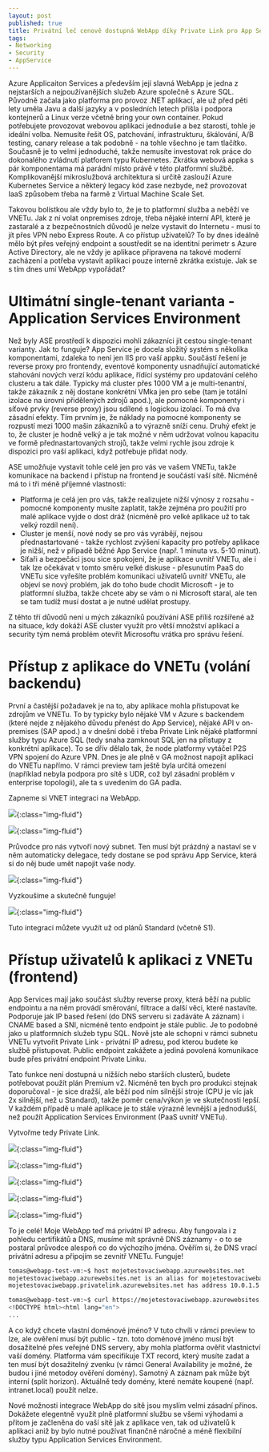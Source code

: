 ```yaml
---
layout: post
published: true
title: Privátní leč cenově dostupná WebApp díky Private Link pro App Service v Azure
tags:
- Networking
- Security
- AppService
---
```

Azure Applicaiton Services a především její slavná WebApp je jedna z nejstarších a nejpoužívanějších služeb Azure společně s Azure SQL. Původně začala jako platforma pro provoz .NET aplikací, ale už před pěti lety uměla Javu a další jazyky a v posledních letech přišla i podpora kontejnerů a Linux verze včetně bring your own container. Pokud potřebujete provozovat webovou aplikaci jednoduše a bez starostí, tohle je ideální volba. Nemusíte řešit OS, patchování, infrastrukturu, škálování, A/B testing, canary release a tak podobně - na tohle všechno je tam tlačítko. Současně je to velmi jednoduché, takže nemusíte investovat rok práce do dokonalého zvládnutí platforem typu Kubernetes. Zkrátka webová appka s pár komponentama má parádní místo právě v této platformní službě. Komplikovanější mikroslužbová architektura si určitě zaslouží Azure Kubernetes Service a některý legacy kód zase nezbyde, než provozovat IaaS způsobem třeba na farmě z Virtual Machine Scale Set.

Takovou bolístkou ale vždy bylo to, že je to platformní služba a neběží ve VNETu. Jak z ní volat onpremises zdroje, třeba nějaké interní API, které je zastaralé a z bezpečnostních důvodů je nelze vystavit do Internetu - musí to jít přes VPN nebo Express Route. A co přístup uživatelů? To by dnes ideálně mělo být přes veřejný endpoint a soustředit se na identitní perimetr s Azure Active Directory, ale ne vždy je aplikace připravena na takové moderní zacházení a potřeba vystavit aplikaci pouze interně zkrátka existuje. Jak se s tím dnes umí WebApp vypořádat?

# Ultimátní single-tenant varianta - Application Services Environment
Než byly ASE prostředí k dispozici mohli zákazníci jít cestou single-tenant varianty. Jak to funguje? App Service je docela složitý systém s několika komponentami, zdaleka to není jen IIS pro vaší appku. Součástí řešení je reverse proxy pro frontendy, eventové komponenty usnadňující automatické stahování nových verzí kódu aplikace, řídící systémy pro updatování celého clusteru a tak dále. Typicky má cluster přes 1000 VM a je multi-tenantní, takže zákazník z něj dostane konkrétní VMka jen pro sebe (tam je totální izolace na úrovni přidělených zdrojů apod.), ale pomocné komponenty i síťové prvky (reverse proxy) jsou sdílené s logickou izolací. To má dva zásadní efekty. Tím prvním je, že náklady na pomocné komponenty se rozpustí mezi 1000 mašin zákazníků a to výrazně sníží cenu. Druhý efekt je to, že cluster je hodně velký a je tak možné v něm udržovat volnou kapacitu ve formě přednastartovaných strojů, takže velmi rychle jsou zdroje k dispozici pro vaší aplikaci, když potřebuje přidat nody.

ASE umožňuje vystavit tohle celé jen pro vás ve vašem VNETu, takže komunikace na backend i přístup na frontend je součástí vaší sítě. Nicméně má to i tři méně příjemné vlastnosti:
- Platforma je celá jen pro vás, takže realizujete nižší výnosy z rozsahu - pomocné komponenty musíte zaplatit, takže zejména pro použití pro malé aplikace vyjde o dost dráž (nicméně pro velké aplikace už to tak velký rozdíl není).
- Cluster je menší, nové nody se pro vás vyrábějí, nejsou přednastartované - takže rychlost zvýšení kapacity pro potřeby aplikace je nižší, než v případě běžné App Service (např. 1 minuta vs. 5-10 minut).
- Síťaři a bezpečáci jsou sice spokojeni, že je aplikace uvnitř VNETu, ale i tak lze očekávat v tomto směru velké diskuse - přesunutím PaaS do VNETu sice vyřešíte problém komunikaci uživatelů uvnitř VNETu, ale objeví se nový problém, jak do toho bude chodit Microsoft - je to platformní služba, takže chcete aby se vám o ni Microsoft staral, ale ten se tam tudíž musí dostat a je nutné udělat prostupy.

Z těhto tří důvodů není u mých zákazníků používání ASE příliš rozšířené až na situace, kdy dokáží ASE cluster využít pro větší množství aplikací a security tým nemá problém otevřít Microsoftu vrátka pro správu řešení.

# Přístup z aplikace do VNETu (volání backendu)
První a častější požadavek je na to, aby aplikace mohla přistupovat ke zdrojům ve VNETu. To by typicky bylo nějaké VM v Azure s backendem (které nejde z nějakého důvodu přenést do App Service), nějaké API v on-premises (SAP apod.) a v dnešní době i třeba Private Link nějaké platformní služby typu Azure SQL (tedy snaha zamknout SQL jen na přístupy z konkrétní aplikace). To se dřív dělalo tak, že node platformy vytáčel P2S VPN spojení do Azure VPN. Dnes je ale plně v GA možnost napojit aplikaci do VNETu napřímo. V rámci preview tam ještě byla určitá omezení (například nebyla podpora pro sítě s UDR, což byl zásadní problém v enterprise topologii), ale ta s uvedením do GA padla.

Zapneme si VNET integraci na WebApp.

![](/images/2020/2020-03-18-13-24-23.png){:class="img-fluid"}

![](/images/2020/2020-03-18-13-24-54.png){:class="img-fluid"}

Průvodce pro nás vytvoří nový subnet. Ten musí být prázdný a nastaví se v něm automaticky delegace, tedy dostane se pod správu App Service, která si do něj bude umět napojit vaše nody.

![](/images/2020/2020-03-18-13-26-16.png){:class="img-fluid"}

Vyzkoušíme a skutečně funguje!

![](/images/2020/2020-03-18-13-29-12.png){:class="img-fluid"}

Tuto integraci můžete využít už od plánů Standard (včetně S1).

# Přístup uživatelů k aplikaci z VNETu (frontend)
App Services mají jako součást služby reverse proxy, která běží na public endpointu a na něm provádí směrování, filtrace a další věci, které nastavíte. Podporuje jak IP based řešení (do DNS serveru si zadáváte A záznam) i CNAME based a SNI, nicméně tento endpoint je stále public. Je to podobné jako u platformních služeb typu SQL. Nově jste ale schopni v rámci subnetu VNETu vytvořit Private Link - privátní IP adresu, pod kterou budete ke službě přistupovat. Public endpoint zakážete a jediná povolená komunikace bude přes privátní endpoint Private Linku.

Tato funkce není dostupná u nižších nebo starších clusterů, budete potřebovat použít plán Premium v2. Nicméně ten bych pro produkci stejnak doporučoval - je sice dražší, ale běží pod ním silnější stroje (CPU je víc jak 2x silnější, než u Standard), takže poměr cena/výkon je ve skutečnosti lepší. V každém případě u malé aplikace je to stále výrazně levnější a jednodušší, než použít Application Services Environment (PaaS uvnitř VNETu).

Vytvořme tedy Private Link.

![](/images/2020/2020-05-08-11-16-34.png){:class="img-fluid"}

![](/images/2020/2020-05-08-11-17-07.png){:class="img-fluid"}

![](/images/2020/2020-05-08-11-17-34.png){:class="img-fluid"}

![](/images/2020/2020-05-08-11-18-05.png){:class="img-fluid"}

![](/images/2020/2020-05-08-11-18-23.png){:class="img-fluid"}

To je celé! Moje WebApp teď má privátní IP adresu. Aby fungovala i z pohledu certifikátů a DNS, musíme mít správně DNS záznamy - o to se postaral průvodce alespoň co do výchozího jména. Ověřím si, že DNS vrací privátní adresu a připojím se zevnitř VNETu. Funguje!


```bash
tomas@webapp-test-vm:~$ host mojetestovaciwebapp.azurewebsites.net
mojetestovaciwebapp.azurewebsites.net is an alias for mojetestovaciwebapp.privatelink.azurewebsites.net.
mojetestovaciwebapp.privatelink.azurewebsites.net has address 10.0.1.5

tomas@webapp-test-vm:~$ curl https://mojetestovaciwebapp.azurewebsites.net
<!DOCTYPE html><html lang="en">
...
```

A co když chcete vlastní doménové jméno? V tuto chvíli v rámci preview to lze, ale ověření musí být public - tzn. toto doménové jméno musí být dosažitelné přes veřejné DNS servery, aby mohla platforma ověřit vlastnictví vaší domény. Platforma vám specifikuje TXT record, který musíte zadat a ten musí být dosažitelný zvenku (v rámci General Availability je možné, že budou i jiné metodoy ověření domény). Samotný A záznam pak může být interní (split horizon). Aktuálně tedy domény, které nemáte koupené (např. intranet.local) použít nelze.

Nové možnosti integrace WebApp do sítě jsou myslím velmi zásadní přínos. Dokážete elegentně využít plně platformní službu se všemi výhodami a přitom je začleněna do vaší sítě jak z aplikace ven, tak od uživatelů k aplikaci aniž by bylo nutné používat finančně náročné a méně flexibilní služby typu Application Services Environment.
